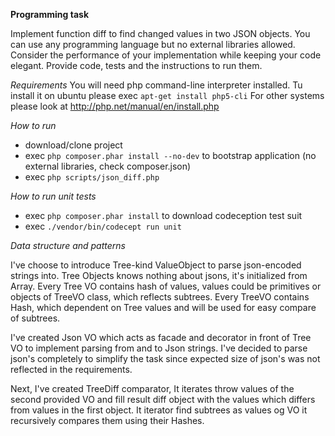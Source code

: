 **Programming task**

  Implement function diff to find changed values in two JSON objects. You can use any
  programming language but no external libraries allowed. Consider the performance of your
  implementation while keeping your code elegant. Provide code, tests and the instructions to run
  them.


*Requirements*
  You will need php command-line interpreter installed. Tu install it on ubuntu please exec `apt-get install php5-cli`
  For other systems please look at http://php.net/manual/en/install.php

*How to run*
  - download/clone project
  - exec `php composer.phar install --no-dev` to bootstrap application (no external libraries, check composer.json)
  - exec `php scripts/json_diff.php`

*How to run unit tests*
  - exec `php composer.phar install` to download codeception test suit
  - exec `./vendor/bin/codecept run unit`


*Data structure and patterns*

  I've choose to introduce Tree-kind ValueObject to parse json-encoded strings into. Tree Objects knows nothing about jsons, it's initialized from Array.
  Every Tree VO contains hash of values, values could be primitives or objects of TreeVO class, which reflects subtrees.
  Every TreeVO contains Hash, which dependent on Tree values and will be used for easy compare of subtrees.

  I've created Json VO which acts as facade and decorator in front of Tree VO to implement parsing from and to Json strings.
  I've decided to parse json's completely to simplify the task since expected size of json's was not reflected in the requirements.

  Next, I've created TreeDiff comparator, It iterates throw values of the second provided VO and fill result diff object with the values
  which differs from values in the first object. It iterator find subtrees as values og VO it recursively compares them using their Hashes.

